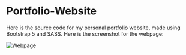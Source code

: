 # Portfolio-Website
Here is the source code for my personal portfolio website, made using Bootstrap 5 and SASS. Here is the screenshot for the webpage:

![Webpage](/assets/webpage-screenshot.jpg)
